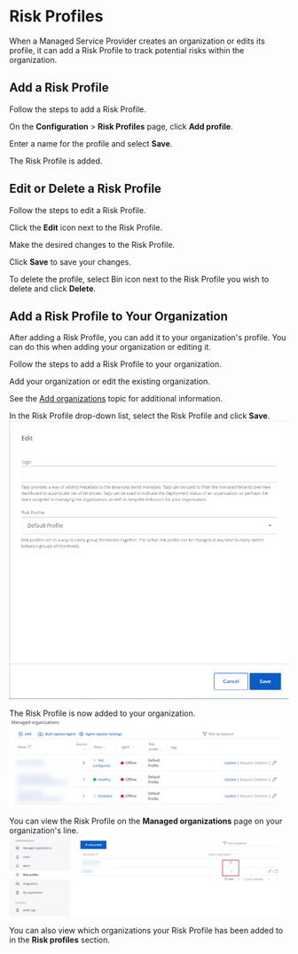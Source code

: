 # Risk Profiles

When a Managed Service Provider creates an organization or edits its profile, it can add a Risk Profile to track potential risks within the organization.

## Add a Risk Profile

Follow the steps to add a Risk Profile.

On the **Configuration** &gt; **Risk Profiles** page, click **Add profile**.

Enter a name for the profile and select **Save**. 

The Risk Profile is added.

## Edit or Delete a Risk Profile

Follow the steps to edit a Risk Profile.

Click the **Edit** icon next to the Risk Profile.

Make the desired changes to the Risk Profile.

Click **Save** to save your changes. 

To delete the profile, select Bin icon next to the Risk Profile you wish to delete and click **Delete**. 

## Add a Risk Profile to Your Organization

After adding a Risk Profile, you can add it to your organization's profile. You can do this when adding your organization or editing it.

Follow the steps to add a  Risk Profile to your organization.

Add your organization or edit the existing organization.

See the [Add organizations](../Organizations/AddOrganizations.md)  topic for additional information.

In the Risk Profile drop-down list, select the Risk Profile and click **Save**.![](../../../Resources/Images/1Secure/RiskProfile.png)

The Risk Profile is now added to your organization.![](../../../Resources/Images/1Secure/RiskProfile3.png)

 You can view the Risk Profile on the **Managed organizations** page on your organization's line.![](../../../Resources/Images/1Secure/RiskProfile2.png)

You can also view  which organizations your Risk Profile has been added to in the **Risk profiles** section.